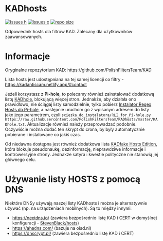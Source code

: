 # KADhosts

[![Issues h](https://isitmaintained.com/badge/resolution/PolishFiltersTeam/KADhosts.svg)](https://github.com/PolishFiltersTeam/KADhosts/issues)
[![Issues o](https://img.shields.io/github/issues/PolishFiltersTeam/KADhosts.svg?colorB=23b69a)](https://github.com/PolishFiltersTeam/KADhosts/issues)
[![repo size](https://img.shields.io/github/repo-size/PolishFiltersTeam/KADhosts.svg?colorB=23b69a)](https://github.com/PolishFiltersTeam/KADhosts)


Odpowiednik hosts dla filtrów KAD.
Zalecany dla użytkowników zaawansowanych.

# Informacje

Oryginalne repozytorium KAD: https://github.com/PolishFiltersTeam/KAD

Lista hosts jest udostępniana na tej samej licencji co filtry - https://kadantiscam.netlify.app/#contact

Jeżeli korzystasz z **Pi-hole**, to polecamy również zainstalować dodatkową listę [KADhole](https://raw.githubusercontent.com/PolishFiltersTeam/KADhosts/master/KADhole.txt), blokującą więcej stron. Jednakże, aby działała ono prawidłowo, nie ściągaj listy samodzielnie, tylko pobierz [Instalator Regex Hosts do Pi-hole](https://raw.githubusercontent.com/PolishFiltersTeam/ScriptsPlayground/master/scripts/RLI_for_Pi-hole.py), a następnie uruchom go z wpisanym adresem do listy jako jego parametrem, czyli `sciezka_do_instalatora/RLI_for_Pi-hole.py https://raw.githubusercontent.com/PolishFiltersTeam/KADhosts/master/KADhole.txt`. Aktualizacje również należy przeprowadzać podobnie. Oczywiście można dodać ten skrypt do crona, by były automatycznie pobierane i instalowane co jakiś czas.

Od niedawna dostępna jest również dodatkowa lista [KADfake Hosts Edition](https://raw.githubusercontent.com/PolishFiltersTeam/KADhosts/master/KADfakeHosts.txt), która blokuje pseudonaukę, dezinformację, nieprawdziwe informacje i kontrowersyjne strony. Jednakże satyra i kwestie polityczne nie stanowią jej głównego celu.

# Używanie listy HOSTS z pomocą DNS

Niektóre DNSy używają naszej listy KADhosts i można je alternatywnie używać (np. na urządzeniach mobilnych). Są to między innymi:

* https://nextdns.io/ (zawiera bezpośrednio listę KAD i CERT w domyślnej konfiguracji -  [StevenBlack/hosts](https://github.com/StevenBlack/hosts))
* https://ahadns.com/ (bazuje na oisd.nl)
* https://dnscrypt.pl/ (zawiera bezpośrednio listę KAD i CERT)
